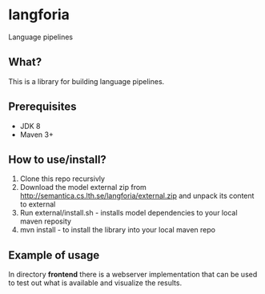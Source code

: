 # langforia
Language pipelines

## What?
This is a library for building language pipelines.

## Prerequisites

 * JDK 8
 * Maven 3+

## How to use/install?

1. Clone this repo recursivly
2. Download the model external zip from http://semantica.cs.lth.se/langforia/external.zip and unpack its content to external
3. Run external/install.sh - installs model dependencies to your local maven reposity
4. mvn install - to install the library into your local maven repo

## Example of usage

In directory **frontend** there is a webserver implementation that can be used to test out what is available and visualize the results.

